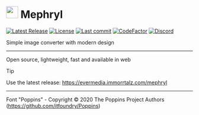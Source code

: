 # <img src="https://github.com/user-attachments/assets/09bb04f0-5568-467a-8e6b-bfcce3115319" style="object-fit: contain; height: 32px;"/> Mephryl

[![Latest Release](https://img.shields.io/badge/latest%20release-limegreen)](https://evermedia.immorrtalz.com/mephryl)
[![License](https://img.shields.io/badge/license-GPL%20v3-yellow?color=goldenrod)](https://github.com/immorrtalz/mephryl/blob/main/LICENSE)
[![Last commit](https://img.shields.io/github/last-commit/immorrtalz/mephryl?color=orange)]()
[![CodeFactor](https://www.codefactor.io/repository/github/immorrtalz/mephryl/badge)](https://www.codefactor.io/repository/github/immorrtalz/mephryl)
[![Discord](https://img.shields.io/discord/600372807062519848?label=developer's%20discord&color=slateblue)](https://discord.gg/GbzYVdF)

Simple image converter with modern design

---

Open source, lightweight, fast and available in web

> [!TIP]
> Use the latest release: https://evermedia.immorrtalz.com/mephryl

---

Font "Poppins" - Copyright © 2020 The Poppins Project Authors (https://github.com/itfoundry/Poppins)